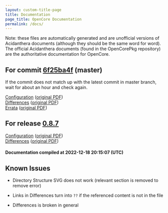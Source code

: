 ```yaml
---
layout: custom-title-page
title: Documentation
page_title: OpenCore Documentation
permalink: /docs/
---
```

Note: these files are automatically generated and are unofficial versions of Acidanthera documents (although they should be the same word for word). The official Acidanthera documents (found in the OpenCorePkg repository) are the authoritative documentation for OpenCore.

## For commit [6f25ba4f](https://github.com/acidanthera/OpenCorePkg/tree/6f25ba4f2c60d097f0ae54e8ecb765c6faa5e2db) (master)

If the commit does not match up with the latest commit in master branch, wait for about an hour and check again.

[Configuration](latest/Configuration.html) ([original PDF](https://github.com/acidanthera/OpenCorePkg/blob/6f25ba4f2c60d097f0ae54e8ecb765c6faa5e2db/Docs/Configuration.pdf))
<br>
[Differences](latest/Differences.html) ([original PDF](https://github.com/acidanthera/OpenCorePkg/blob/6f25ba4f2c60d097f0ae54e8ecb765c6faa5e2db/Docs/Differences/Differences.pdf))
<br>
[Errata](latest/Errata.html) ([original PDF](https://github.com/acidanthera/OpenCorePkg/blob/6f25ba4f2c60d097f0ae54e8ecb765c6faa5e2db/Docs/Errata/Errata.pdf))

## For release [0.8.7](https://github.com/acidanthera/OpenCorePkg/tree/0.8.7)

[Configuration](release/Configuration.html) ([original PDF](https://github.com/acidanthera/OpenCorePkg/blob/0.8.7/Docs/Configuration.pdf))
<br>
[Differences](release/Differences.html) ([original PDF](https://github.com/acidanthera/OpenCorePkg/blob/0.8.7/Docs/Differences/Differences.pdf))

#### Documentation compiled at 2022-12-18 20:15:07 (UTC)

## Known Issues

* Directory Structure SVG does not work (relevant section is removed to remove error)

* Links in Differences turn into `??` if the referenced content is not in the file

* Differences is broken in general
